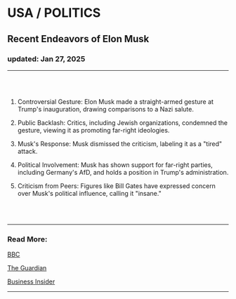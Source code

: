 # USA / POLITICS
## Recent Endeavors of Elon Musk
### updated: Jan 27, 2025
<hr/>
<br/><br/>

1. Controversial Gesture: Elon Musk made a straight-armed gesture at Trump's inauguration, drawing comparisons to a Nazi salute. 

2. Public Backlash: Critics, including Jewish organizations, condemned the gesture, viewing it as promoting far-right ideologies.

3. Musk's Response: Musk dismissed the criticism, labeling it as a "tired" attack.

4. Political Involvement: Musk has shown support for far-right parties, including Germany's AfD, and holds a position in Trump's administration.

5. Criticism from Peers: Figures like Bill Gates have expressed concern over Musk's political influence, calling it "insane."

<br/><br/>

<hr/>

### Read More:

[BBC](https://www.bbc.com/news/articles/cy48v1x4dv4o)

[The Guardian](https://www.theguardian.com/technology/2025/jan/26/elon-musk-far-right-antisemitism)

[Business Insider](https://www.businessinsider.com/gates-its-insane-that-musk-can-destabilize-foreign-politics-2025-1?utm_source=chatgpt.com)
<hr/>